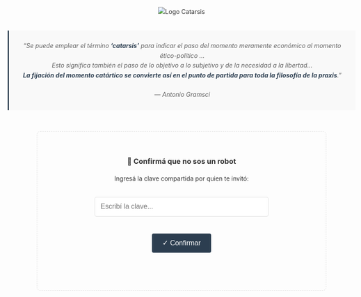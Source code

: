 <!DOCTYPE html>
<html lang="es">
<head>
  <meta charset="UTF-8">
  <meta name="viewport" content="width=device-width, initial-scale=1.0">
  <title>Catarsis - Publicación Editorial</title>
  <style>
    :root {
      --border-color: #e0e0e0;
      --accent-color: #2c3e50;
      --error-color: #e74c3c;
    }
    
    * {
      box-sizing: border-box;
      margin: 0;
      padding: 0;
    }
    
    body {
      font-family: 'Segoe UI', Tahoma, Geneva, Verdana, sans-serif;
      line-height: 1.6;
      color: #333;
      max-width: 800px;
      margin: 0 auto;
      padding: 1rem;
    }
    
    .logo-container {
      text-align: center;
      margin: 2rem 0;
    }
    
    .logo-container img {
      max-width: 200px;
      height: auto;
    }
    
    .epigraph {
      text-align: center;
      font-style: italic;
      margin: 2rem 0;
      padding: 1.5rem;
      border-left: 3px solid var(--accent-color);
      background-color: #f9f9f9;
    }
    
    .epigraph strong {
      color: var(--accent-color);
    }
    
    .access-container {
      text-align: center;
      padding: 2rem;
      border: 1px dashed var(--border-color);
      border-radius: 8px;
      margin: 3rem auto;
      max-width: 600px;
    }
    
    .access-input {
      padding: 0.8rem;
      width: 100%;
      max-width: 400px;
      margin: 1rem 0;
      border: 1px solid var(--border-color);
      border-radius: 4px;
      font-size: 1rem;
    }
    
    .access-btn {
      background-color: var(--accent-color);
      color: white;
      border: none;
      padding: 0.8rem 1.5rem;
      border-radius: 4px;
      cursor: pointer;
      font-size: 1rem;
      transition: background-color 0.3s;
    }
    
    .access-btn:hover {
      background-color: #1a2530;
    }
    
    .error-msg {
      color: var(--error-color);
      margin-top: 1rem;
      min-height: 1.5rem;
    }
    
    .content {
      display: none;
      margin-top: 3rem;
    }
    
    .section {
      margin-bottom: 2.5rem;
    }
    
    .section-title {
      color: var(--accent-color);
      margin-bottom: 1rem;
      padding-bottom: 0.5rem;
      border-bottom: 1px solid var(--border-color);
    }
    
    .article-list {
      list-style-type: none;
    }
    
    .article-list li {
      margin-bottom: 0.8rem;
      padding-left: 1rem;
      border-left: 2px solid var(--border-color);
    }
    
    @media (max-width: 768px) {
      .access-container {
        padding: 1.5rem;
        margin: 1.5rem auto;
      }
      
      .access-input {
        width: 100%;
      }
    }
  </style>
</head>
<body>
  <!-- Logo -->
  <div class="logo-container">
    <img src="../quartz/assets/images/catarsis-logo.png" alt="Logo Catarsis">
  </div>

  <!-- Acápite -->
  <blockquote class="epigraph">
    “Se puede emplear el término <strong>‘catarsis’</strong> para indicar el paso del momento meramente económico al momento ético-político ...<br>
    Esto significa también el paso de lo objetivo a lo subjetivo y de la necesidad a la libertad...<br>
    <strong>La fijación del momento catártico se convierte así en el punto de partida para toda la filosofía de la praxis</strong>.”
    <br><br>— Antonio Gramsci
  </blockquote>

  <!-- Contenedor de acceso -->
  <div id="access-container" class="access-container">
    <h3>🧠 Confirmá que no sos un robot</h3>
    <p>Ingresá la clave compartida por quien te invitó:</p>
    <input type="password" id="clave-input" class="access-input" placeholder="Escribí la clave...">
    <br><br>
    <button id="confirm-btn" class="access-btn">✓ Confirmar</button>
    <p id="error-msg" class="error-msg"></p>
  </div>

  <!-- Contenido protegido -->
  <div id="content" class="content">
    <div class="section">
      <h2 class="section-title">🗞️ Publicación de junio 2025</h2>
      
      <h3>📍 ¿Qué es hoy el desarrollo?</h3>
      <p><strong>¿Qué implica hoy hablar de desarrollo sin caer en el vacío tecnocrático o en el cinismo multilateral?</strong><br>
      Una exploración crítica del concepto bajo crisis y el problema de la legitimidad del progreso.</p>
      
      <!-- Espacio para contenido del artículo -->
      <div id="article-content">
        <!-- PEGA AQUÍ EL CONTENIDO COMPLETO DE TU ARTÍCULO -->
      </div>
    </div>

    <div class="section">
      <h2 class="section-title">📚 Archivo por año</h2>
      <h3>2025</h3>
      <ul class="article-list">
        <li>Mayo: <em>Tiempos sin estrategia</em></li>
        <li>Abril: <em>El antagonismo difuso</em></li>
        <li>Marzo: <em>La producción simbólica en crisis</em></li>
        <li>Febrero: <em>La guerra y el silencio</em></li>
        <li>Enero: <em>Inicios de ciclo</em></li>
      </ul>
    </div>
  </div>

  <script>
    // 🔑 CAMBIA ESTAS CLAVES (mínimo 1)
    const clavesValidas = ["abril", "claveSecreta"];
    const claveStorage = "catarsis-acceso";
    const MAX_ATTEMPTS = 5;
    let attempts = 0;
    
    const accessContainer = document.getElementById('access-container');
    const content = document.getElementById('content');
    const claveInput = document.getElementById('clave-input');
    const errorMsg = document.getElementById('error-msg');
    const confirmBtn = document.getElementById('confirm-btn');
    
    // Verificar si ya tiene acceso
    function checkAccess() {
      const hasAccess = localStorage.getItem(claveStorage) === "true";
      if (hasAccess) {
        accessContainer.style.display = 'none';
        content.style.display = 'block';
      }
      return hasAccess;
    }
    
    // Verificar clave ingresada
    function verificarClave() {
      attempts++;
      
      if (attempts >= MAX_ATTEMPTS) {
        errorMsg.textContent = "Demasiados intentos. Recargá la página para intentar nuevamente.";
        confirmBtn.disabled = true;
        return;
      }
      
      const entrada = claveInput.value.trim().toLowerCase();
      
      if (clavesValidas.includes(entrada)) {
        localStorage.setItem(claveStorage, "true");
        accessContainer.style.display = 'none';
        content.style.display = 'block';
      } else {
        errorMsg.textContent = "Clave incorrecta. Revisá con quien te compartió el acceso.";
        claveInput.value = '';
        claveInput.focus();
      }
    }
    
    // Event Listeners
    confirmBtn.addEventListener('click', verificarClave);
    
    claveInput.addEventListener('keypress', (e) => {
      if (e.key === 'Enter') {
        verificarClave();
      }
    });
    
    // Al cargar la página
    document.addEventListener('DOMContentLoaded', () => {
      checkAccess();
      claveInput.focus();
    });
  </script>
</body>
</html>
